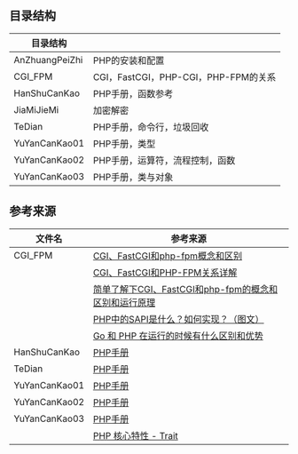 ## 目录结构

| 目录结构       |                                      |
| -------------- | ------------------------------------ |
| AnZhuangPeiZhi | PHP的安装和配置                      |
| CGI_FPM        | CGI，FastCGI，PHP-CGI，PHP-FPM的关系 |
| HanShuCanKao   | PHP手册，函数参考                    |
| JiaMiJieMi     | 加密解密                             |
| TeDian         | PHP手册，命令行，垃圾回收            |
| YuYanCanKao01  | PHP手册，类型                        |
| YuYanCanKao02  | PHP手册，运算符，流程控制，函数      |
| YuYanCanKao03  | PHP手册，类与对象                    |



## 参考来源

| 文件名        | 参考来源                                                     |
| ------------- | ------------------------------------------------------------ |
| CGI_FPM       | [CGI、FastCGI和php-fpm概念和区别](https://blog.csdn.net/IT_10/article/details/92801153) |
|               | [CGI、FastCGI和PHP-FPM关系详解](https://www.cnblogs.com/zzx-hjl/p/10583849.html) |
|               | [简单了解下CGI、FastCGI和php-fpm的概念和区别和运行原理](https://www.cnblogs.com/wt645631686/p/8065103.html) |
|               | [PHP中的SAPI是什么？如何实现？（图文）](https://www.php.cn/php-weizijiaocheng-410435.html) |
|               | [Go 和 PHP 在运行的时候有什么区别和优势](https://learnku.com/articles/44432) |
| HanShuCanKao  | [PHP手册](https://www.php.net/manual/zh/index.php)           |
| TeDian        | [PHP手册](https://www.php.net/manual/zh/index.php)           |
| YuYanCanKao01 | [PHP手册](https://www.php.net/manual/zh/index.php)           |
| YuYanCanKao02 | [PHP手册](https://www.php.net/manual/zh/index.php)           |
| YuYanCanKao03 | [PHP手册](https://www.php.net/manual/zh/index.php)           |
|               | [PHP 核心特性 - Trait](https://learnku.com/articles/35908)   |

